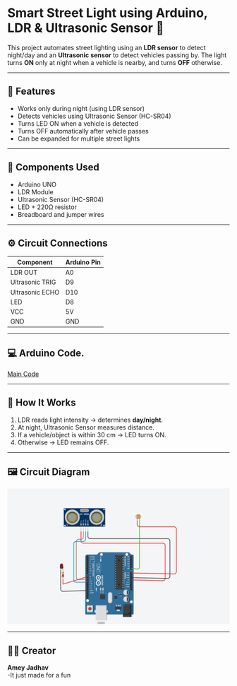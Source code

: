 # Smart Street Light using Arduino, LDR & Ultrasonic Sensor 🚦

This project automates street lighting using an **LDR sensor** to detect night/day and an **Ultrasonic sensor** to detect vehicles passing by. The light turns **ON** only at night when a vehicle is nearby, and turns **OFF** otherwise.

---

## 🧠 Features
- Works only during night (using LDR sensor)
- Detects vehicles using Ultrasonic Sensor (HC-SR04)
- Turns LED ON when a vehicle is detected
- Turns OFF automatically after vehicle passes
- Can be expanded for multiple street lights

---

## 🧰 Components Used
- Arduino UNO  
- LDR Module  
- Ultrasonic Sensor (HC-SR04)  
- LED + 220Ω resistor  
- Breadboard and jumper wires  

---

## ⚙️ Circuit Connections

| Component | Arduino Pin |
|------------|-------------|
| LDR OUT | A0 |
| Ultrasonic TRIG | D9 |
| Ultrasonic ECHO | D10 |
| LED | D8 |
| VCC | 5V |
| GND | GND |

---

## 💻 Arduino Code.
[Main Code](https://github.com/AmeySecOps/Smart-Street-Light-Arduino/blob/81b01951b7d2cdd7f92159fc1e57428333bd88b5/CODE/Smart_street_light_project.ino)  


---

## 🧩 How It Works
1. LDR reads light intensity → determines **day/night**.  
2. At night, Ultrasonic Sensor measures distance.  
3. If a vehicle/object is within 30 cm → LED turns ON.  
4. Otherwise → LED remains OFF.  

---

## 🖼️ Circuit Diagram
![circuit Diagream](https://github.com/AmeySecOps/Smart-Street-Light-Arduino/blob/f20dd3b124725c7ab8246309ad89d5539e9b4001/Circuit%20Diagram/Circuit%20Diagram.png)

---

## 🧑‍💻 Creator 
**Amey Jadhav**  
-It just made for a fun   
